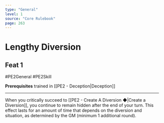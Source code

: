 ```yaml
---
type: "General"
level: 1
source: "Core Rulebook"
page: 263
---
```

# Lengthy Diversion
## Feat 1
#PE2General #PE2Skill

**Prerequisites** trained in [[PE2 - Deception|Deception]]

---
When you critically succeed to [[PE2 - Create A Diversion ◆|Create a Diversion]], you continue to remain hidden after the end of your turn. This effect lasts for an amount of time that depends on the diversion and situation, as determined by the GM (minimum 1 additional round).